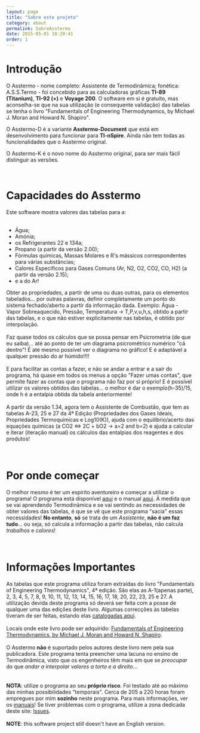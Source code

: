 ```yaml
---
layout: page
title: "Sobre este projeto"
category: about
permalink: SobreAsstermo
date: 2015-05-01 18:29:41
order: 1
---
```


# Introdução
O Asstermo - nome completo: Assistente de Termodinâmica; fonética: A.S.S.Termo - foi concebido para as calculadoras gráficas **TI-89 (Titanium)**, **TI-92 (+)** e **Voyage 200**. O software em si é gratuito, mas aconselha-se que na sua utilização (e consequente validação) das tabelas se tenha o livro "Fundamentals of Engineering Thermodynamics, by Michael J. Moran and Howard N. Shapiro".

O Asstermo-D é a variante **Asstermo-Document** que está em desenvolvimento para funcionar para **TI-nSpire**. Ainda não tem todas as funcionalidades que o Asstermo original.

O Asstermo-K é o novo nome do Asstermo original, para ser mais fácil distinguir as versões.

<br>
<h1>Capacidades do Asstermo</h1>
Este software mostra valores das tabelas para a:<br>
<br>
<ul><li>Água;<br>
</li><li>Amónia;<br>
</li><li>os Refrigerantes 22 e 134a;<br>
</li><li>Propano (a partir da versão 2.00);<br>
</li><li>Fórmulas químicas, Massas Molares e R's mássicos correspondentes para várias substâncias;<br>
</li><li>Calores Específicos para Gases Comuns (Ar, N2, O2, CO2, CO, H2) (a partir da versão 2.15);<br>
</li><li>e a do Ar!</li></ul>

Obter as propriedades, a partir de uma ou duas outras, para os elementos tabelados... por outras palavras, definir completamente um ponto do sistema fechado/aberto a partir da informação dada. Exemplo: Água - Vapor Sobreaquecido, Pressão, Temperatura -> T,P,v,u,h,s, obtido a partir das tabelas, e o que não estiver explicitamente nas tabelas, é obtido por interpolação.<br>
<br>
Faz quase todos os cálculos que se possa pensar em Psicrometria (de que eu saiba)... até ao ponto de ter um diagrama psicrométrico numérico "cá dentro"! É até mesmo possível ver o diagrama no gráfico! E é adaptável a qualquer pressão do ar húmido!!!!<br>
<br>
E para facilitar as contas a fazer, e não se andar a entrar e a sair do programa, há quase em todos os menus a opção "Fazer umas contas", que permite fazer as contas que o programa não faz por si próprio! E é possível utilizar os valores obtidos das tabelas... o melhor é dar o exemplo(h-35)/15, onde h é a entalpia obtida da tabela anteriormente!<br>
<br>
A partir da versão 1.34, agora tem o Assistente de Combustão, que tem as tabelas A-23, 25 e 27 da 4ª Edição (Propriedades dos Gases Ideais, Propriedades Termoquímicas e Log10(K)), ajuda com o equilíbrio/acerto das equações químicas (a CO2 <=> 2C + bO2 -> a=2 and b=2) e ajuda a calcular e iterar (iteração manual) os cálculos das entalpias dos reagentes e dos produtos!<br>
<br>
<br>
<h1>Por onde começar</h1>

O melhor mesmo é ter um espírito aventureiro e começar a utilizar o programa! O programa está disponível <a href='Downloads.md'>aqui</a> e o manual <a href='Manuais.md'>aqui</a>. À medida que se vai aprendendo Termodinâmica e se vai sentindo as necessidades de obter valores das tabelas, é que se vê que este programa "sacia" essas necessidades! <b>No entanto</b>, <b>só</b> se trata de um <i>Assistente</i>, <b>não é um faz tudo</b>... ou seja, só calcula a informação a partir das tabelas, não calcula <i>trabalhos</i> e <i>calores</i>!<br>
<br>
<br>
<h1>Informações Importantes</h1>
As tabelas que este programa utiliza foram extraídas do livro "Fundamentals of Engineering Thermodynamics", 4ª edição. São elas as A-1(apenas parte), 2, 3, 4, 5, 7, 8, 9, 10, 11, 12, 13, 14, 15, 16, 17, 18, 20, 22, 23, 25 e 27. A utilização devida deste programa só deverá ser feita com a posse de qualquer uma das edições deste livro. Algumas correcções às tabelas tiveram de ser feitas, estando elas <a href='CorreccoesTabelas.md'>catalogadas aqui</a>.<br>
<br>
Locais onde este livro pode ser adquirido: <a href='http://lmgtfy.com/?q=Fundamentals+of+Engineering+Thermodynamics'>Fundamentals of Engineering Thermodynamics, by Michael J. Moran and Howard N. Shapiro</a>.<br>
<br>
O Asstermo <b>não</b> é suportado pelos autores deste livro nem pela sua publicadora. Este programa tenta preencher uma lacuna no ensino de Termodinâmica, visto que os engenheiros têm mais em que se <i>preocupar</i> do que <i>andar a interpolar valores a torto e a direito</i>...<br>
<br>
<br>
<b>NOTA</b>: utilize o programa ao seu <b>próprio risco</b>. Foi testado até ao máximo das minhas possibilidades "temporais". Cerca de 205 a 220 horas foram empregues por mim <b>sozinho</b> neste programa. Para mais informações, ver os <a href='Manuais.md'>manuais</a>! Se tiver problemas com o programa, utilize a zona dedicada deste site: <a href='https://github.com/asstermo/asstermo.github.io/issues'>Issues</a>.<br>
<br>
<b>NOTE</b>: this software project still doesn't have an English version.
